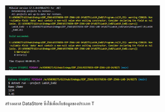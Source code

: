 ![alt text](image-3.png)

![alt text](image-4.png)

สร้างคลาส DataStore<T> ซึ่งใช้เพื่อเก็บข้อมูลของประเภท T 